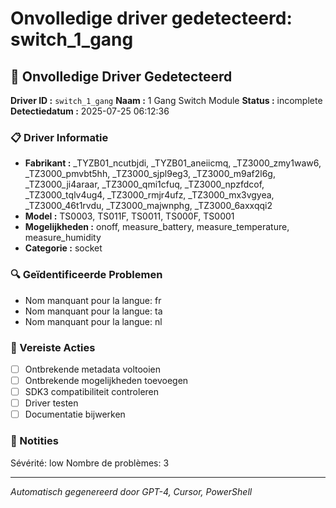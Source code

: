 # Onvolledige driver gedetecteerd: switch_1_gang

## 🚨 Onvolledige Driver Gedetecteerd

**Driver ID :** `switch_1_gang`
**Naam :** 1 Gang Switch Module
**Status :** incomplete
**Detectiedatum :** 2025-07-25 06:12:36

### 📋 Driver Informatie
- **Fabrikant :** _TYZB01_ncutbjdi, _TYZB01_aneiicmq, _TZ3000_zmy1waw6, _TZ3000_pmvbt5hh, _TZ3000_sjpl9eg3, _TZ3000_m9af2l6g, _TZ3000_ji4araar, _TZ3000_qmi1cfuq, _TZ3000_npzfdcof, _TZ3000_tqlv4ug4, _TZ3000_rmjr4ufz, _TZ3000_mx3vgyea, _TZ3000_46t1rvdu, _TZ3000_majwnphg, _TZ3000_6axxqqi2
- **Model :** TS0003, TS011F, TS0011, TS000F, TS0001
- **Mogelijkheden :** onoff, measure_battery, measure_temperature, measure_humidity
- **Categorie :** socket

### 🔍 Geïdentificeerde Problemen
- Nom manquant pour la langue: fr
- Nom manquant pour la langue: ta
- Nom manquant pour la langue: nl

### 🎯 Vereiste Acties
- [ ] Ontbrekende metadata voltooien
- [ ] Ontbrekende mogelijkheden toevoegen
- [ ] SDK3 compatibiliteit controleren
- [ ] Driver testen
- [ ] Documentatie bijwerken

### 📝 Notities
Sévérité: low
Nombre de problèmes: 3

---
*Automatisch gegenereerd door GPT-4, Cursor, PowerShell*

